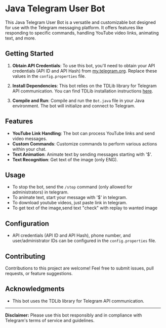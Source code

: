 # Java Telegram User Bot

This Java Telegram User Bot is a versatile and customizable bot designed for use with the Telegram messaging platform. It offers features like responding to specific commands, handling YouTube video links, animating text, and more.

## Getting Started

1. **Obtain API Credentials**: To use this bot, you'll need to obtain your API credentials (API ID and API Hash) from [my.telegram.org](https://my.telegram.org/). Replace these values in the `config.properties` file.

2. **Install Dependencies**: This bot relies on the TDLib library for Telegram API communication. You can find TDLib installation instructions [here](https://tdlib.github.io/td/build.html).

3. **Compile and Run**: Compile and run the `Bot.java` file in your Java environment. The bot will initialize and connect to Telegram.

## Features

- **YouTube Link Handling**: The bot can process YouTube links and send video messages.
- **Custom Commands**: Customize commands to perform various actions within your chat.
- **Text Animation**: Animate text by sending messages starting with '$'.
- **Text Recognition**: Get text of the image (only ENG).

## Usage

- To stop the bot, send the `/stop` command (only allowed for administrators) in telegram.
- To animate text, start your message with '$' in telegram.
- To download youtube videos, just paste link in telegram.
- To get text of the image,send text "check" with replay to wanted image

## Configuration

- API credentials (API ID and API Hash), phone number, and user/administrator IDs can be configured in the `config.properties` file.

## Contributing

Contributions to this project are welcome! Feel free to submit issues, pull requests, or feature suggestions.

## Acknowledgments

- This bot uses the TDLib library for Telegram API communication.

---

**Disclaimer:** Please use this bot responsibly and in compliance with Telegram's terms of service and guidelines.
